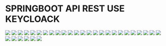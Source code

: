 <h1>SPRINGBOOT API REST USE KEYCLOACK </h1>
<img src="/screenshots/s1.png" />
<img src="/screenshots/s2.png" />
<img src="/screenshots/s3.png" />
<img src="/screenshots/s4.png" />
<img src="/screenshots/s5.png" />
<img src="/screenshots/s6.png" />
<img src="/screenshots/s7.png" />
<img src="/screenshots/s8.png" />
<img src="/screenshots/s9.png" />
<img src="/screenshots/s10.png" />
<img src="/screenshots/s11.png" />
<img src="/screenshots/s12.png" />
<img src="/screenshots/s13.png" />
<img src="/screenshots/s14.png" />
<img src="/screenshots/s15.png" />
<img src="/screenshots/s16.png" />
<img src="/screenshots/s17.png" />
<img src="/screenshots/s18.png" />
<img src="/screenshots/s19.png" />
<img src="/screenshots/s20.png" />
<img src="/screenshots/s21.png" />
<img src="/screenshots/s22.png" />
<img src="/screenshots/s23.png" />
<img src="/screenshots/s24.png" />
<img src="/screenshots/s25.png" />
<img src="/screenshots/s26.png" />
<img src="/screenshots/s27.png" />
<img src="/screenshots/s28.png" />
<img src="/screenshots/s29.png" />
<img src="/screenshots/s30.png" />
<img src="/screenshots/s31.png" />
